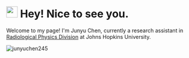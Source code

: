 <h1><img src="https://emojis.slackmojis.com/emojis/images/1531849430/4246/blob-sunglasses.gif?1531849430" width="30"/> Hey! Nice to see you.</h1>

Welcome to my page! I'm Junyu Chen, currently a research assistant in [Radiological Physics Division](https://www.hopkinsmedicine.org/radiology/research/divisions/radiological-physics/) at Johns Hopkins University.

<p align="left"> <img src="https://github-readme-stats.vercel.app/api?username=junyuchen245&show_icons=true&theme=gotham" alt="junyuchen245" />

<!--
**junyuchen245/junyuchen245** is a ✨ _special_ ✨ repository because its `README.md` (this file) appears on your GitHub profile.

Here are some ideas to get you started:

- 🔭 I’m currently working on ...
- 🌱 I’m currently learning ...
- 👯 I’m looking to collaborate on ...
- 🤔 I’m looking for help with ...
- 💬 Ask me about ...
- 📫 How to reach me: ...
- 😄 Pronouns: ...
- ⚡ Fun fact: ...
-->
